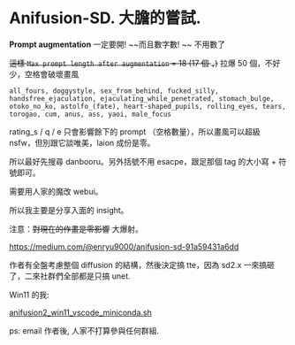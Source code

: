# Anifusion-SD. 大膽的嘗試. #

**Prompt augmentation** 一定要開! ~~而且數字數! ~~ 不用數了

~~這樣 `Max prompt length after augmentation` = 18 (17 個 `,`)~~ 拉爆 50 個，不好少，空格會破壞畫風
```
all_fours, doggystyle, sex_from_behind, fucked_silly, handsfree_ejaculation, ejaculating_while_penetrated, stomach_bulge, otoko_no_ko, astolfo_(fate), heart-shaped_pupils, rolling_eyes, tears, torogao, cum, anus, ass, yaoi, male_focus
```

rating_s / q / e 只會影響餘下的 prompt （空格數量），所以畫風可以超級 nsfw，但別跟它談唯美，laion 成份是零。

所以最好先搜尋 danbooru。另外括號不用 esacpe，跟足那個 tag 的大小寫 + 符號即可。

需要用人家的魔改 webui。

所以我主要是分享入面的 insight。

注意：~~對現在的作畫是零影響~~  大爆射。

https://medium.com/@enryu9000/anifusion-sd-91a59431a6dd

作者有全盤考慮整個 diffusion 的結構，然後決定搞 tte，因為 sd2.x 一來搞砸了，二來社群們全部都是只搞 unet.

Win11 的我:

[anifusion2_win11_vscode_miniconda.sh](../ch97/anifusion2_win11_vscode_miniconda.sh)

ps: email 作者後, 人家不打算參與任何群組.